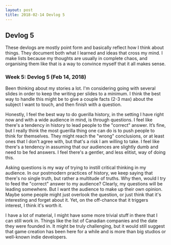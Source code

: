 ```yaml
---
layout: post
title: 2018-02-14 Devlog 5
---
```


## Devlog 5

These devlogs are mostly point form and basically reflect how I think about things. They document both what I learned and ideas that cross my mind. I make lists because my thoughts are usually in complete chaos, and organising them like that is a way to convince myself that it all makes sense.

### Week 5: Devlog 5 (Feb 14, 2018)

Been thinking about my stories a lot. I'm considering going with several slides in order to keep the writing per slides to a minimum. I think the best way to handle this might be to give a couple facts (2-3 max) about the subject I want to touch, and then finish with a question.

Honestly, I feel the best way to do guerilla history, in the setting I have right now and with a wide audience in mind, is through questions. I feel like there's a tendency in history to lead people to the "correct" answer. It’s fine, but I really think the most guerilla thing one can do is to push people to think for themselves. They might reach the "wrong" conclusions, or at least ones that I don't agree with, but that's a risk I am willing to take. I feel like there's a tendency in assuming that our audiences are slightly dumb and need to be fed answers. I feel there's a gentler, and less elitist, way of doing this. 

Asking questions is my way of trying to instill critical thinking in my audience. In our postmodern practices of history, we keep saying that there's no single truth, but rather a multitude of truths. Why then, would I try to feed the "correct" answer to my audience? Clearly, my questions will be leading somewhere. But I want the audience to make up their own opinion. Maybe some people might just overlook the question, or just think that it's interesting and forget about it. Yet, on the off-chance that it triggers interest, I think it's worth it.

I have a lot of material, I might have some more trivial stuff in there that I can still work in. Things like the list of Canadian companies and the date they were founded in. It might be truly challenging, but it would still suggest that game creation has been here for a while and is more than big studios or well-known indie developers.
